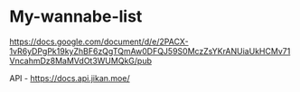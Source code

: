 # My-wannabe-list
https://docs.google.com/document/d/e/2PACX-1vR6yDPgPk19kyZhBF6zQgTQmAw0DFQJ59S0MczZsYKrANUiaUkHCMv71VncahmDz8MaMVdOt3WUMQkG/pub

API -  https://docs.api.jikan.moe/